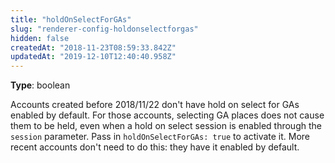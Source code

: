 ```yaml
---
title: "holdOnSelectForGAs"
slug: "renderer-config-holdonselectforgas"
hidden: false
createdAt: "2018-11-23T08:59:33.842Z"
updatedAt: "2019-12-10T12:40:40.958Z"
---
```

**Type**: boolean

Accounts created before 2018/11/22 don&#39;t have hold on select for GAs enabled by default. For those accounts, selecting GA places does not cause them to be held, even when a hold on select session is enabled through the `session` parameter. Pass in `holdOnSelectForGAs: true` to activate it. More recent accounts don&#39;t need to do this: they have it enabled by default.
